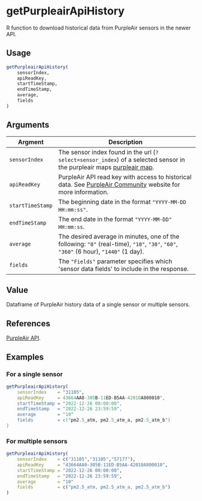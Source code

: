 # getPurpleairApiHistory

R function to download historical data from PurpleAir sensors in the newer API.

## Usage
```R
getPurpleairApiHistory(
    sensorIndex,  
    apiReadKey,
    startTimeStamp,
    endTimeStamp,
    average,
    fields
)
```

## Arguments
| Argment | Description |
| --- | --- |
| `sensorIndex` | The sensor index found in the url (`?select=sensor_index`) of a selected sensor in the purpleair maps [purpleair map](https://map.purpleair.com/1/mPM25/a10/p31536000/cC4?select=3968#10.91/-10.0081/-67.8154). |
| `apiReadKey` | PurpleAir API read key with access to historical data. See [PurpleAir Community](https://community.purpleair.com/t/historical-api-endpoints-are-now-restricted/1557) website for more information. |
| `startTimeStamp` | The beginning date in the format `"YYYY-MM-DD HH:mm:ss"`. |
| `endTimeStamp` | The end date in the format `"YYYY-MM-DD" HH:mm:ss`. |
| `average` | The desired average in minutes, one of the following: `"0"` (real-time), `"10"`, `"30"`, `"60"`, `"360"` (6 hour), `"1440"`  (1 day).  |
| `fields` | The `"Fields"` parameter specifies which 'sensor data fields' to include in the response. |

## Value
Dataframe of PurpleAir history data of a single sensor or multiple sensors.

## References
[PurpleAir API](https://api.purpleair.com/).

## Examples

### For a single sensor
```R
getPurpleairApiHistory(
    sensorIndex    = "31105",  
    apiReadKey     = 43664AA0-305B-11ED-B5AA-42010A800010",
    startTimeStamp = "2022-12-26 00:00:00",
    endTimeStamp   = "2022-12-26 23:59:59",
    average        = "10"
    fields         = c("pm2.5_atm, pm2.5_atm_a, pm2.5_atm_b")
)
```

### For multiple sensors
```R
getPurpleairApiHistory(
    sensorIndex    = c("31105","31105","57177"),  
    apiReadKey     = "43664AA0-305B-11ED-B5AA-42010A800010",
    startTimeStamp = "2022-12-26 00:00:00",
    endTimeStamp   = "2022-12-26 23:59:59",
    average        = "10"
    fields         = c("pm2.5_atm, pm2.5_atm_a, pm2.5_atm_b")
)
```
